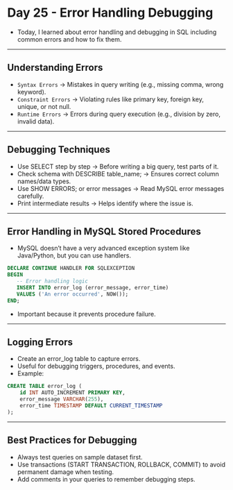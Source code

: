 # Day 25 - Error Handling Debugging
- Today, I learned about error handling and debugging in SQL including common errors and how to fix them.
---


## Understanding Errors
- `Syntax Errors` → Mistakes in query writing (e.g., missing comma, wrong keyword).
- `Constraint Errors` → Violating rules like primary key, foreign key, unique, or not null.
- `Runtime Errors` → Errors during query execution (e.g., division by zero, invalid data).
---

## Debugging Techniques
- Use SELECT step by step → Before writing a big query, test parts of it.
- Check schema with DESCRIBE table_name; → Ensures correct column names/data types.
- Use SHOW ERRORS; or error messages → Read MySQL error messages carefully.
- Print intermediate results → Helps identify where the issue is.
---

## Error Handling in MySQL Stored Procedures
- MySQL doesn’t have a very advanced exception system like Java/Python, but you can use handlers.
```sql
DECLARE CONTINUE HANDLER FOR SQLEXCEPTION 
BEGIN
   -- Error handling logic
   INSERT INTO error_log (error_message, error_time) 
   VALUES ('An error occurred', NOW());
END;
```
- Important because it prevents procedure failure.
---
## Logging Errors
- Create an error_log table to capture errors.
- Useful for debugging triggers, procedures, and events.
- Example:
```sql
CREATE TABLE error_log (
    id INT AUTO_INCREMENT PRIMARY KEY,
    error_message VARCHAR(255),
    error_time TIMESTAMP DEFAULT CURRENT_TIMESTAMP
);
```
---
## Best Practices for Debugging
- Always test queries on sample dataset first.
- Use transactions (START TRANSACTION, ROLLBACK, COMMIT) to avoid permanent damage when testing.
- Add comments in your queries to remember debugging steps.
